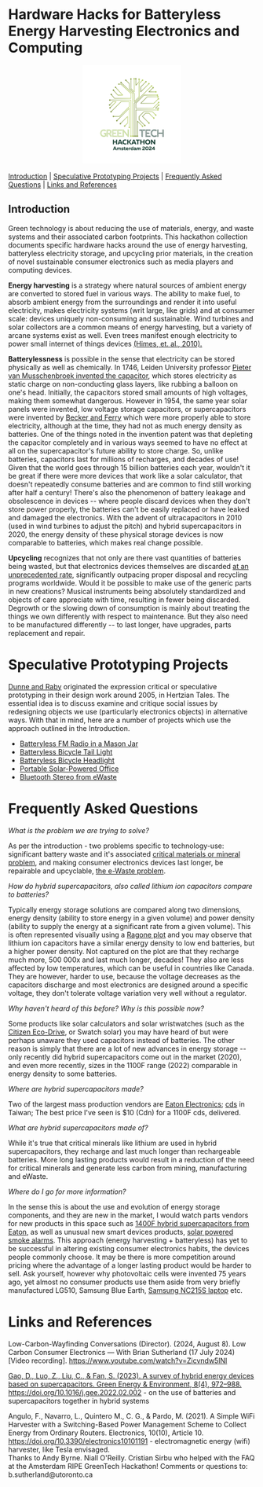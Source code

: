 <!DOCTYPE html>
<html>
<body>
<h1>Hardware Hacks for Batteryless Energy Harvesting Electronics and Computing</h1>
<a href="https://github.com/RIPE-Atlas-Community/Green-Tech/"><p align="center"><a href="https://github.com/RIPE-Atlas-Community/Green-Tech/blob/main/README.md"><img src="hackathon.png" width="200" height="200"></a></p></a>
<p><a href="README.md#introduction">Introduction</a> | <a href="README.md#speculativeprototypes">Speculative Prototyping Projects</a> | <a href="README.md#faqs">Frequently Asked Questions</a> | <a href="README.md#links">Links and References</a></p>
  <h2 id="introduction">Introduction</h2>
<p>Green technology is about reducing the use of materials, energy, and waste systems and their associated carbon footprints.  This hackathon collection documents specific hardware hacks around the use of energy harvesting, batteryless electricity storage, and upcycling prior materials, in the creation of novel sustainable consumer electronics such as media players and computing devices.</p>
<p><b>Energy harvesting</b> is a strategy where natural sources of ambient energy are converted to stored fuel in various ways.  The ability to make fuel, to absorb ambient energy from the surroundings and render it into useful electricity, makes electricity systems (writ large, like grids) and at consumer scale: devices uniquely non-consuming and sustainable.   Wind turbines and solar collectors are a common means of energy harvesting, but a variety of arcane systems exist as well.  Even trees manifest enough electricity to power small internet of things devices <a href="https://doi.org/10.1109/TNANO.2009.2032293">(Himes, et. al., 2010).</a></p>
<p><b>Batterylessness</b> is possible in the sense that electricity can be stored physically as well as chemically.  In 1746, Leiden University professor <a href="https://top450.universiteitleiden.nl/en/items/de-uitvinding-van-de-condensator">Pieter van Musschenbroek invented the capacitor</a>, which stores electricity as static charge on non-conducting glass layers, like rubbing a balloon on one's head.  Initially, the capacitors stored small amounts of high voltages, making them somewhat dangerous.  However in 1954, the same year solar panels were invented, low voltage storage capacitors, or supercapacitors were invented by <a href="https://patentimages.storage.googleapis.com/a2/f8/a9/b7d5c04a415c8b/US2800616.pdf">Becker and Ferry</a> which were more properly able to store electricity, although at the time, they had not as much energy density as batteries.  One of the things noted in the invention patent was that depleting the capacitor completely and in various ways seemed to have no effect at all on the supercapacitor's future ability to store charge.  So, unlike batteries, capacitors last for millions of recharges, and decades of use!  Given that the world goes through 15 billion batteries each year, wouldn't it be great if there were more devices that work like a solar calculator, that doesn't repeatedly consume batteries and are common to find still working after half a century!  There's also the phenomenon of battery leakage and obsolescence in devices -- where people discard devices when they don't store power properly, the batteries can't be easily replaced or have leaked and damaged the electronics.  With the advent of ultracapacitors in 2010 (used in wind turbines to adjust the pitch) and hybrid supercapacitors in 2020, the energy density of these physical storage devices is now comparable to batteries, which makes real change possible.</p>
<p><b>Upcycling</b> recognizes that not only are there vast quantities of batteries being wasted, but that electronics devices themselves are discarded <a href="https://labs.ripe.net/author/mirjam/what-do-we-do-with-e-waste/">at an unprecedented rate</a>, significantly outpacing proper disposal and recycling programs worldwide.  Would it be possible to make use of the generic parts in new creations?   Musical instruments being absolutely standardized and objects of care appreciate with time, resulting in fewer being discarded.  Degrowth or the slowing down of consumption is mainly about treating the things we own differently with respect to maintenance.  But they also need to be manufactured differently -- to last longer, have upgrades, parts replacement and repair.</p>
<h1 id="speculativeprototypes">Speculative Prototyping Projects</h1>
  <p><a href="https://dunneandraby.co.uk">Dunne and Raby</a> originated the expression critical or speculative prototyping in their design work around 2005, in Hertzian Tales.  The essential idea is to discuss examine and critique social issues by redesigning objects we use (particularly electronics objects) in alternative ways.  With that in mind, here are a number of projects which use the approach outlined in the Introduction.</p>
  <ul>
    <li><a href="https://github.com/bksutherland/GreenTechHackathon/blob/main/MasonJarRadio.md">Batteryless FM Radio in a Mason Jar</a></li>
    <li><a href="https://github.com/bksutherland/GreenTechHackathon/blob/main/batterylessbiketaillight.md">Batteryless Bicycle Tail Light</a></li>
    <li><a href="https://github.com/bksutherland/GreenTechHackathon/blob/main/batterylessbikeheadlight.md">Batteryless Bicycle Headlight</a></li>
    <li><a href="https://github.com/bksutherland/GreenTechHackathon/blob/main/portablesolaroffice.md">Portable Solar-Powered Office</</a></li>
    <li><a href="https://github.com/bksutherland/GreenTechHackathon/blob/main/bluetoothewastestereo.md">Bluetooth Stereo from eWaste</a></li>
  </ul>
<h1 id="faqs">Frequently Asked Questions</h1>
  <p><em>What is the problem we are trying to solve?</em></p>
  <p>As per the introduction - two problems specific to technology-use: significant battery waste and it's associated <a href="https://www.irena.org/Energy-Transition/Technology/Critical-materials">critical materials or mineral problem</a>, and making consumer electronics devices last longer, be repairable and upcyclable, <a href="https://labs.ripe.net/author/mirjam/what-do-we-do-with-e-waste/">the e-Waste problem</a>.</p>
  <p><em>How do hybrid supercapacitors, also called lithium ion capacitors compare to batteries?</em></p>
  <p>Typically energy storage solutions are compared along two dimensions, energy density (ability to store energy in a given volume) and power density (ability to supply the energy at a significant rate from a given volume).   This is often represented visually using a <a href="https://en.wikipedia.org/wiki/Ragone_plot#/media/File:Lithium_Ion_Capacitor_Chart.png">Ragone plot</a> and you may observe that lithium ion capacitors have a similar energy density to low end batteries, but a higher power density.   Not captured on the plot are that they recharge much more, 500 000x and last much longer, decades!  They also are less affected by low temperatures, which can be useful in countries like Canada.  They are however, harder to use, because the voltage decreases as the capacitors discharge and most electronics are designed around a specific voltage, they don't tolerate voltage variation very well without a regulator.
  <p><em>Why haven't heard of this before? Why is this possible now?</em></p>
  <p>Some products like solar calculators and solar wristwatches (such as the <a href="https://www.citizenwatch.com/ca/en/technology-eco-drive.html">Citizen Eco-Drive</a>, or Swatch solar) you may have heard of but were perhaps unaware they used capacitors instead of batteries.  The other reason is simply that there are a lot of new advances in energy storage -- only recently did hybrid supercapacitors come out in the market (2020), and even more recently, sizes in the 1100F range (2022) comparable in energy density to some batteries.
  <p><em>Where are hybrid supercapacitors made?</em></p>
  <p>Two of the largest mass production vendors are <a href="https://www.eaton.com/ie/en-gb/company/careers/life-at-eaton/dublin.html">Eaton Electronics</a>; <a href="https://en.cda-cap.com/">cds</a> in Taiwan;   The best price I've seen is $10 (Cdn) for a 1100F cds, delivered.</p>
  <p><em>What are hybrid supercapacitors made of?</em></p>
  <p>While it's true that critical minerals like lithium are used in hybrid supercapacitors, they recharge and last much longer than rechargeable batteries.  More long lasting products would result in a reduction of the need for critical minerals and generate less carbon from mining, manufacturing and eWaste.</pre></p>
  <p><em>Where do I go for more information?</em></p>
  <p>In the sense this is about the use and evolution of energy storage components, and they are new in the market, I would watch parts vendors for new products in this space such as <a href="https://www.farnell.com/datasheets/4422020.pdf">1400F hybrid supercapacitors from Eaton</a>, as well as unusual new smart devices products, <a href="https://www.epishine.com/news/epishine-secures-extensive-agreement-for-solar-powered-smoke-detectors">solar powered smoke alarms</a>.  This approach (energy harvesting + batteryless) has yet to be successful in altering existing consumer electronics habits, the devices people commonly choose.  It may be there is more competition around pricing where the advantage of a longer lasting product would be harder to sell.  Ask yourself, however why photovoltaic cells were invented 75 years ago, yet almost no consumer products use them aside from very briefly manufactured LG510, Samsung Blue Earth, <a href="https://news.samsung.com/global/samsung-electronics-launches-eco-friendly-solar-powered-rechargeable-netbook-nc-215s">Samsung NC215S laptop</a> etc.</p>
<h1 id="links">Links and References</h1>
<p>Low-Carbon-Wayfinding Conversations (Director). (2024, August 8). Low Carbon Consumer Electronics — With Brian Sutherland (17 July 2024) [Video recording]. <a href="https://youtu.be/Zicvndw5lNI?si=3cR8pBB4yYd79-CS">https://www.youtube.com/watch?v=Zicvndw5lNI
  <p>Gao, D., Luo, Z., Liu, C., & Fan, S. (2023). A survey of hybrid energy devices based on supercapacitors. Green Energy & Environment, 8(4), 972–988. <a href="https://doi.org/10.1016/j.gee.2022.02.002">https://doi.org/10.1016/j.gee.2022.02.002</a> - on the use of batteries and supercapacitors together in hybrid systems</br>
  <p>Angulo, F., Navarro, L., Quintero M., C. G., & Pardo, M. (2021). A Simple WiFi Harvester with a Switching-Based Power Management Scheme to Collect Energy from Ordinary Routers. Electronics, 10(10), Article 10. <a href="https://doi.org/10.3390/electronics10101191">https://doi.org/10.3390/electronics10101191</a> - electromagnetic energy (wifi) harvester, like Tesla envisaged.
</a><br/>
  Thanks to Andy Byrne. Niall O'Reilly. Cristian Sirbu who helped with the FAQ at the Amsterdam RIPE GreenTech Hackathon!   Comments or questions to: b.sutherland@utoronto.ca
</p>
</body>
</html>
